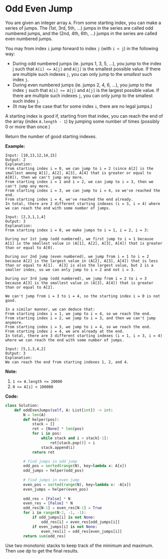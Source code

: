 # Odd Even Jump

You are given an integer array `A`.  From some starting index, you can make a series of jumps.  The (1st, 3rd, 5th, ...) jumps in the series are called odd numbered jumps, and the (2nd, 4th, 6th, ...) jumps in the series are called even numbered jumps.

You may from index `i` jump forward to index `j` (with `i < j`) in the following way:

* During odd numbered jumps (ie. jumps 1, 3, 5, ...), you jump to the index j such that `A[i] <= A[j]` and `A[j]` is the smallest possible value.  If there are multiple such indexes `j`, you can only jump to the *smallest* such index `j`.
* During even numbered jumps (ie. jumps 2, 4, 6, ...), you jump to the index `j` such that `A[i] >= A[j]` and `A[j]` is the largest possible value.  If there are multiple such indexes `j`, you can only jump to the smallest such index `j`.
* (It may be the case that for some index `i`, there are no legal jumps.)

A starting index is good if, starting from that index, you can reach the end of the array (index `A.length - 1`) by jumping some number of times (possibly 0 or more than once.)

Return the number of good starting indexes.

 
**Example:**

```
Input: [10,13,12,14,15]
Output: 2
Explanation: 
From starting index i = 0, we can jump to i = 2 (since A[2] is the smallest among A[1], A[2], A[3], A[4] that is greater or equal to A[0]), then we can't jump any more.
From starting index i = 1 and i = 2, we can jump to i = 3, then we can't jump any more.
From starting index i = 3, we can jump to i = 4, so we've reached the end.
From starting index i = 4, we've reached the end already.
In total, there are 2 different starting indexes (i = 3, i = 4) where we can reach the end with some number of jumps.
```
```
Input: [2,3,1,1,4]
Output: 3
Explanation: 
From starting index i = 0, we make jumps to i = 1, i = 2, i = 3:

During our 1st jump (odd numbered), we first jump to i = 1 because A[1] is the smallest value in (A[1], A[2], A[3], A[4]) that is greater than or equal to A[0].

During our 2nd jump (even numbered), we jump from i = 1 to i = 2 because A[2] is the largest value in (A[2], A[3], A[4]) that is less than or equal to A[1].  A[3] is also the largest value, but 2 is a smaller index, so we can only jump to i = 2 and not i = 3.

During our 3rd jump (odd numbered), we jump from i = 2 to i = 3 because A[3] is the smallest value in (A[3], A[4]) that is greater than or equal to A[2].

We can't jump from i = 3 to i = 4, so the starting index i = 0 is not good.

In a similar manner, we can deduce that:
From starting index i = 1, we jump to i = 4, so we reach the end.
From starting index i = 2, we jump to i = 3, and then we can't jump anymore.
From starting index i = 3, we jump to i = 4, so we reach the end.
From starting index i = 4, we are already at the end.
In total, there are 3 different starting indexes (i = 1, i = 3, i = 4) where we can reach the end with some number of jumps.
```
```
Input: [5,1,3,4,2]
Output: 3
Explanation: 
We can reach the end from starting indexes 1, 2, and 4.
```

**Note:**

1. `1 <= A.length <= 20000`
2. `0 <= A[i] < 100000`

**Code:**

```python
class Solution:
    def oddEvenJumps(self, A: List[int]) -> int:
        N = len(A)
        def helper(pos):
            stack = []
            ret = [None] * len(pos)
            for i in pos:
                while stack and i > stack[-1]:
                    ret[stack.pop()] = i
                stack.append(i)
            return ret

        # find jumps in odd jump
        odd_pos = sorted(range(N), key=lambda x: A[x])
        odd_jumps = helper(odd_pos)
        
        # find jumps in even jump
        even_pos = sorted(range(N), key=lambda x: -A[x])
        even_jumps = helper(even_pos)
        
        odd_res = [False] * N
        even_res = [False] * N
        odd_res[N-1] = even_res[N-1] = True
        for i in range(N-2, -1, -1):
            if odd_jumps[i] is not None:
                odd_res[i] = even_res[odd_jumps[i]]
            if even_jumps[i] is not None:
                even_res[i] = odd_res[even_jumps[i]]
        return sum(odd_res)
```
Use two monotonic stacks to keep track of the minimum and maximum. Then use dp to get the final results.
